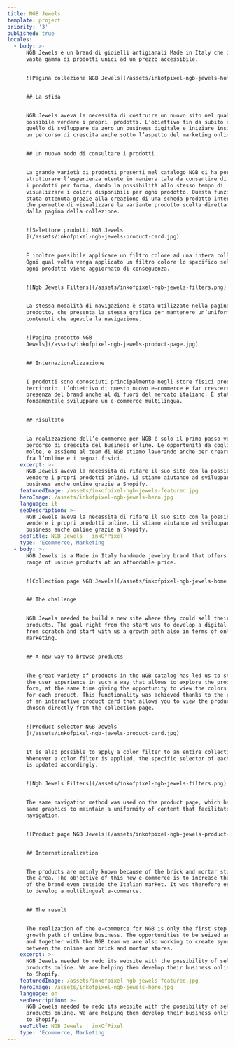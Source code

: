 ```yaml
---
title: NGB Jewels
template: project
priority: '3'
published: true
locales:
  - body: >-
      NGB Jewels è un brand di gioielli artigianali Made in Italy che offre una
      vasta gamma di prodotti unici ad un prezzo accessibile.


      ![Pagina collezione NGB Jewels](/assets/inkofpixel-ngb-jewels-home.jpg)


      ## La sfida


      NGB Jewels aveva la necessità di costruire un nuovo sito nel quale fosse
      possibile vendere i propri  prodotti. L'obiettivo fin da subito è stato
      quello di sviluppare da zero un business digitale e iniziare insieme a noi
      un percorso di crescita anche sotto l’aspetto del marketing online.


      ## Un nuovo modo di consultare i prodotti


      La grande varietà di prodotti presenti nel catalogo NGB ci ha portato a
      strutturare l’esperienza utente in maniera tale da consentire di esplorare
      i prodotti per forma, dando la possibilità allo stesso tempo di
      visualizzare i colori disponibili per ogni prodotto. Questa funzionalità è
      stata ottenuta grazie alla creazione di una scheda prodotto interattiva
      che permette di visualizzare la variante prodotto scelta direttamente
      dalla pagina della collezione.


      ![Selettore prodotti NGB Jewels
      ](/assets/inkofpixel-ngb-jewels-product-card.jpg)


      È inoltre possibile applicare un filtro colore ad una intera collezione.
      Ogni qual volta venga applicato un filtro colore lo specifico selettore di
      ogni prodotto viene aggiornato di conseguenza.


      ![Ngb Jewels Filters](/assets/inkofpixel-ngb-jewels-filters.png)


      La stessa modalità di navigazione è stata utilizzate nella pagina
      prodotto, che presenta la stessa grafica per mantenere un’uniformità di
      contenuti che agevola la navigazione.


      ![Pagina prodotto NGB
      Jewels](/assets/inkofpixel-ngb-jewels-product-page.jpg)


      ## Internazionalizzazione


      I prodotti sono conosciuti principalmente negli store fisici presenti sul
      territorio. L’obiettivo di questo nuovo e-commerce è far crescere la
      presenza del brand anche al di fuori del mercato italiano. È stato quindi
      fondamentale sviluppare un e-commerce multilingua.


      ## Risultato


      La realizzazione dell’e-commerce per NGB è solo il primo passo verso un
      percorso di crescita del business online. Le opportunità da cogliere sono
      molte, e assieme al team di NGB stiamo lavorando anche per creare sinergie
      fra l’online e i negozi fisici.
    excerpt: >-
      NGB Jewels aveva la necessità di rifare il suo sito con la possibilità di
      vendere i propri prodotti online. Li stiamo aiutando ad sviluppare il loro
      business anche online grazie a Shopify.
    featuredImage: /assets/inkofpixel-ngb-jewels-featured.jpg
    heroImage: /assets/inkofpixel-ngb-jewels-hero.jpg
    language: it
    seoDescription: >-
      NGB Jewels aveva la necessità di rifare il suo sito con la possibilità di
      vendere i propri prodotti online. Li stiamo aiutando ad sviluppare il loro
      business anche online grazie a Shopify.
    seoTitle: NGB Jewels | inkOfPixel
    type: 'Ecommerce, Marketing'
  - body: >-
      NGB Jewels is a Made in Italy handmade jewelry brand that offers a wide
      range of unique products at an affordable price.


      ![Collection page NGB Jewels](/assets/inkofpixel-ngb-jewels-home.jpg)


      ## The challenge


      NGB Jewels needed to build a new site where they could sell their
      products. The goal right from the start was to develop a digital business
      from scratch and start with us a growth path also in terms of online
      marketing.


      ## A new way to browse products


      The great variety of products in the NGB catalog has led us to structure
      the user experience in such a way that allows to explore the products by
      form, at the same time giving the opportunity to view the colors available
      for each product. This functionality was achieved thanks to the creation
      of an interactive product card that allows you to view the product variant
      chosen directly from the collection page.


      ![Product selector NGB Jewels
      ](/assets/inkofpixel-ngb-jewels-product-card.jpg)


      It is also possible to apply a color filter to an entire collection.
      Whenever a color filter is applied, the specific selector of each product
      is updated accordingly.


      ![Ngb Jewels Filters](/assets/inkofpixel-ngb-jewels-filters.png)


      The same navigation method was used on the product page, which has the
      same graphics to maintain a uniformity of content that facilitates
      navigation.


      ![Product page NGB Jewels](/assets/inkofpixel-ngb-jewels-product-page.jpg)


      ## Internationalization


      The products are mainly known because of the brick and mortar stores in
      the area. The objective of this new e-commerce is to increase the presence
      of the brand even outside the Italian market. It was therefore essential
      to develop a multilingual e-commerce.


      ## The result


      The realization of the e-commerce for NGB is only the first step towards a
      growth path of online business. The opportunities to be seized are many,
      and together with the NGB team we are also working to create synergies
      between the online and brick and mortar stores.
    excerpt: >-
      NGB Jewels needed to redo its website with the possibility of selling its
      products online. We are helping them develop their business online thanks
      to Shopify.
    featuredImage: /assets/inkofpixel-ngb-jewels-featured.jpg
    heroImage: /assets/inkofpixel-ngb-jewels-hero.jpg
    language: en
    seoDescription: >-
      NGB Jewels needed to redo its website with the possibility of selling its
      products online. We are helping them develop their business online thanks
      to Shopify.
    seoTitle: NGB Jewels | inkOfPixel
    type: 'Ecommerce, Marketing'
---
```


